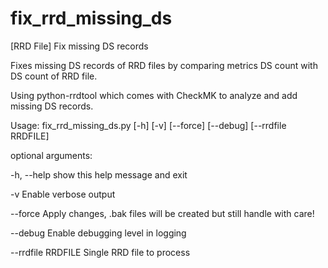 # fix_rrd_missing_ds
[RRD File] Fix missing DS records

Fixes missing DS records of RRD files by comparing metrics DS count with DS count of RRD file.

Using python-rrdtool which comes with CheckMK to analyze and add missing DS records.

Usage: fix_rrd_missing_ds.py [-h] [-v] [--force] [--debug] [--rrdfile RRDFILE]



optional arguments:

  -h, --help         show this help message and exit

  -v                 Enable verbose output

  --force            Apply changes, .bak files will be created but still handle with care!

  --debug            Enable debugging level in logging

  --rrdfile RRDFILE  Single RRD file to process
